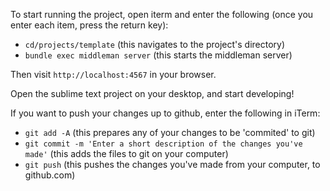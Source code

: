 To start running the project, open iterm and enter the following (once you enter
each item, press the return key):
* `cd/projects/template` (this navigates to the project's directory)
* `bundle exec middleman server` (this starts the middleman server)

Then visit `http://localhost:4567` in your browser.

Open the sublime text project on your desktop, and start developing!

If you want to push your changes up to github, enter the following in iTerm:
* `git add -A` (this prepares any of your changes to be 'commited' to git)
* `git commit -m 'Enter a short description of the changes you've made'` (this
  adds the files to git on your computer)
* `git push` (this pushes the changes you've made from your computer, to
  github.com)
